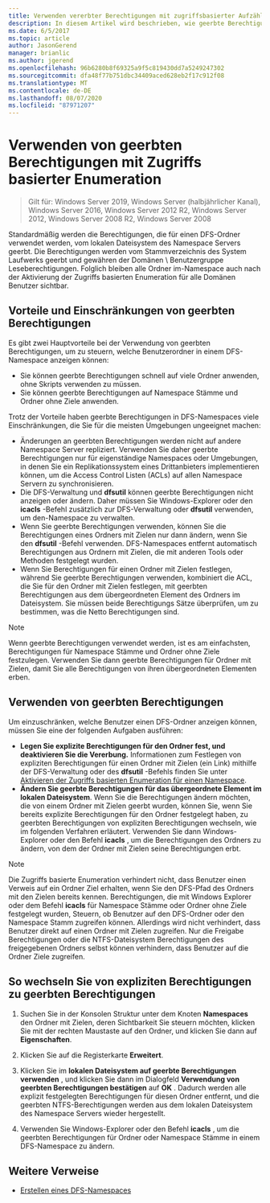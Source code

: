 ```yaml
---
title: Verwenden vererbter Berechtigungen mit zugriffsbasierter Aufzählung
description: In diesem Artikel wird beschrieben, wie geerbte Berechtigungen mit Zugriffs basierter Enumeration verwendet werden.
ms.date: 6/5/2017
ms.topic: article
author: JasonGerend
manager: brianlic
ms.author: jgerend
ms.openlocfilehash: 96b6280b8f69325a9f5c819430dd7a5249247302
ms.sourcegitcommit: dfa48f77b751dbc34409aced628eb2f17c912f08
ms.translationtype: MT
ms.contentlocale: de-DE
ms.lasthandoff: 08/07/2020
ms.locfileid: "87971207"
---
```

# <a name="using-inherited-permissions-with-access-based-enumeration"></a>Verwenden von geerbten Berechtigungen mit Zugriffs basierter Enumeration

> Gilt für: Windows Server 2019, Windows Server (halbjährlicher Kanal), Windows Server 2016, Windows Server 2012 R2, Windows Server 2012, Windows Server 2008 R2, Windows Server 2008

Standardmäßig werden die Berechtigungen, die für einen DFS-Ordner verwendet werden, vom lokalen Dateisystem des Namespace Servers geerbt. Die Berechtigungen werden vom Stammverzeichnis des System Laufwerks geerbt und gewähren der Domänen \\ Benutzergruppe Leseberechtigungen. Folglich bleiben alle Ordner im-Namespace auch nach der Aktivierung der Zugriffs basierten Enumeration für alle Domänen Benutzer sichtbar.

## <a name="advantages-and-limitations-of-inherited-permissions"></a>Vorteile und Einschränkungen von geerbten Berechtigungen

Es gibt zwei Hauptvorteile bei der Verwendung von geerbten Berechtigungen, um zu steuern, welche Benutzerordner in einem DFS-Namespace anzeigen können:

-   Sie können geerbte Berechtigungen schnell auf viele Ordner anwenden, ohne Skripts verwenden zu müssen.
-   Sie können geerbte Berechtigungen auf Namespace Stämme und Ordner ohne Ziele anwenden.

Trotz der Vorteile haben geerbte Berechtigungen in DFS-Namespaces viele Einschränkungen, die Sie für die meisten Umgebungen ungeeignet machen:

-   Änderungen an geerbten Berechtigungen werden nicht auf andere Namespace Server repliziert. Verwenden Sie daher geerbte Berechtigungen nur für eigenständige Namespaces oder Umgebungen, in denen Sie ein Replikationssystem eines Drittanbieters implementieren können, um die Access Control Listen (ACLs) auf allen Namespace Servern zu synchronisieren.
-   Die DFS-Verwaltung und **dfsutil** können geerbte Berechtigungen nicht anzeigen oder ändern. Daher müssen Sie Windows-Explorer oder den **icacls** -Befehl zusätzlich zur DFS-Verwaltung oder **dfsutil** verwenden, um den-Namespace zu verwalten.
-   Wenn Sie geerbte Berechtigungen verwenden, können Sie die Berechtigungen eines Ordners mit Zielen nur dann ändern, wenn Sie den **dfsutil** -Befehl verwenden. DFS-Namespaces entfernt automatisch Berechtigungen aus Ordnern mit Zielen, die mit anderen Tools oder Methoden festgelegt wurden.
-   Wenn Sie Berechtigungen für einen Ordner mit Zielen festlegen, während Sie geerbte Berechtigungen verwenden, kombiniert die ACL, die Sie für den Ordner mit Zielen festlegen, mit geerbten Berechtigungen aus dem übergeordneten Element des Ordners im Dateisystem. Sie müssen beide Berechtigungs Sätze überprüfen, um zu bestimmen, was die Netto Berechtigungen sind.

> [!NOTE]
> Wenn geerbte Berechtigungen verwendet werden, ist es am einfachsten, Berechtigungen für Namespace Stämme und Ordner ohne Ziele festzulegen. Verwenden Sie dann geerbte Berechtigungen für Ordner mit Zielen, damit Sie alle Berechtigungen von ihren übergeordneten Elementen erben.

## <a name="using-inherited-permissions"></a>Verwenden von geerbten Berechtigungen

Um einzuschränken, welche Benutzer einen DFS-Ordner anzeigen können, müssen Sie eine der folgenden Aufgaben ausführen:

-   **Legen Sie explizite Berechtigungen für den Ordner fest, und deaktivieren Sie die Vererbung.** Informationen zum Festlegen von expliziten Berechtigungen für einen Ordner mit Zielen (ein Link) mithilfe der DFS-Verwaltung oder des **dfsutil** -Befehls finden Sie unter [Aktivieren der Zugriffs basierten Enumeration für einen Namespace](enable-access-based-enumeration-on-a-namespace.md).
-   **Ändern Sie geerbte Berechtigungen für das übergeordnete Element im lokalen Dateisystem**. Wenn Sie die Berechtigungen ändern möchten, die von einem Ordner mit Zielen geerbt wurden, können Sie, wenn Sie bereits explizite Berechtigungen für den Ordner festgelegt haben, zu geerbten Berechtigungen von expliziten Berechtigungen wechseln, wie im folgenden Verfahren erläutert. Verwenden Sie dann Windows-Explorer oder den Befehl **icacls** , um die Berechtigungen des Ordners zu ändern, von dem der Ordner mit Zielen seine Berechtigungen erbt.

> [!NOTE]
> Die Zugriffs basierte Enumeration verhindert nicht, dass Benutzer einen Verweis auf ein Ordner Ziel erhalten, wenn Sie den DFS-Pfad des Ordners mit den Zielen bereits kennen. Berechtigungen, die mit Windows Explorer oder dem Befehl **icacls** für Namespace Stämme oder Ordner ohne Ziele festgelegt wurden, Steuern, ob Benutzer auf den DFS-Ordner oder den Namespace Stamm zugreifen können. Allerdings wird nicht verhindert, dass Benutzer direkt auf einen Ordner mit Zielen zugreifen. Nur die Freigabe Berechtigungen oder die NTFS-Dateisystem Berechtigungen des freigegebenen Ordners selbst können verhindern, dass Benutzer auf die Ordner Ziele zugreifen.

## <a name="to-switch-from-explicit-permissions-to-inherited-permissions"></a>So wechseln Sie von expliziten Berechtigungen zu geerbten Berechtigungen

1.  Suchen Sie in der Konsolen Struktur unter dem Knoten **Namespaces** den Ordner mit Zielen, deren Sichtbarkeit Sie steuern möchten, klicken Sie mit der rechten Maustaste auf den Ordner, und klicken Sie dann auf **Eigenschaften**.

2.  Klicken Sie auf die Registerkarte **Erweitert**.

3.  Klicken Sie im **lokalen Dateisystem auf geerbte Berechtigungen verwenden** , und klicken Sie dann im Dialogfeld **Verwendung von geerbten Berechtigungen bestätigen** auf **OK** . Dadurch werden alle explizit festgelegten Berechtigungen für diesen Ordner entfernt, und die geerbten NTFS-Berechtigungen werden aus dem lokalen Dateisystem des Namespace Servers wieder hergestellt.

4.  Verwenden Sie Windows-Explorer oder den Befehl **icacls** , um die geerbten Berechtigungen für Ordner oder Namespace Stämme in einem DFS-Namespace zu ändern.

## <a name="additional-references"></a>Weitere Verweise

-   [Erstellen eines DFS-Namespaces](create-a-dfs-namespace.md)